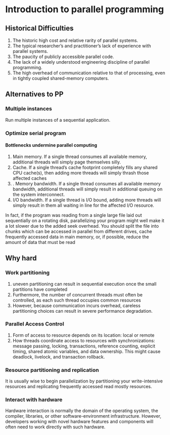 # Introduction to parallel programming

## Historical Difficulties

1. The historic high cost and relative rarity of parallel systems. 
2. The typical researcher’s and practitioner’s lack of experience with parallel systems. 
3.  The paucity of publicly accessible parallel code. 
4.  The lack of a widely understood engineering discipline of parallel programming. 
5. The high overhead of communication relative to that of processing, even in tightly coupled shared-memory computers.



## Alternatives to PP

### Multiple instances

Run multiple instances of a sequential application.



### Optimize serial program

#### Bottlenecks undermine parallel computing

1. Main memory. If a single thread consumes all available memory, additional threads will simply page themselves silly. 
2.  Cache. If a single thread’s cache footprint completely fills any shared CPU cache(s), then adding more threads will simply thrash those affected caches
3. . Memory bandwidth. If a single thread consumes all available memory bandwidth, additional threads will simply result in additional queuing on the system interconnect. 
4.  I/O bandwidth. If a single thread is I/O bound, adding more threads will simply result in them all waiting in line for the affected I/O resource.

  In fact, if the program was reading from a single large file laid out sequentially on a rotating disk, parallelizing your program might well make it a lot slower due to the added seek overhead. You should split the file into chunks which can be accessed in parallel from different drives, cache frequently accessed data in main memory, or, if possible, reduce the amount of data that must be read



## Why hard

### Work partitioning

1. uneven partitioning can result in sequential execution once the small partitions have completed
2. Furthermore, the number of concurrent threads must often be controlled, as each such thread occupies common resources
3. However, because communication incurs overhead, careless partitioning choices can result in severe performance degradation.

### Parallel Access Control

1. Form of access to resource depends on its location: local or remote
2. How threads coordinate access to resources with synchronizations: message passing, locking, transactions, reference counting, explicit timing, shared atomic variables, and data ownership. This might cause  deadlock, livelock, and transaction rollback.

### Resource partitioning and replication

It is usually wise to begin parallelization by partitioning your write-intensive resources and replicating frequently accessed read mostly resources.

### Interact with hardware

Hardware interaction is normally the domain of the operating system, the compiler, libraries, or other software-environment infrastructure. However, developers working with novel hardware features and components will often need to work directly with such hardware.

